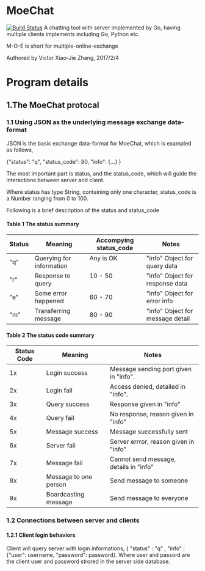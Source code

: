# MoeChat
[![Build Status](https://travis-ci.org/zxjzxj9/MoeChat.svg?branch=master)](https://travis-ci.org/zxjzxj9/MoeChat.svg?branch=master)
A chatting tool with server implemented by Go, having multiple clients implements including Go, Python etc.

M-O-E is short for multiple-online-exchange

Authored by Victor Xiao-Jie Zhang, 2017/2/4

# Program details
## 1.The MoeChat protocal
### 1.1 Using JSON as the underlying message exchange data-format
JSON is the basic exchange data-format for MoeChat, which is exampled as follows,

{"status": "q", "status_code": 80, "info": {...} }

The most important part is status, and the status_code, which will guide the interactions between server and client.

Where status has type String, containing only one character, status_code is a Number ranging from 0 to 100.

Following is a brief description of the status and status_code

#### Table 1 The status summary                           
|Status    |Meaning                     |Accompying status_code    |Notes                            |
|----------|----------------------------|--------------------------|---------------------------------|
|"q"       |Querying for information    |Any is OK                 |"info" Object for query data     |
|"r"       |Response to query           |10 - 50                   |"info" Object for response data  |
|"e"       |Some error happened         |60 - 70                   |"info" Object for error info     |
|"m"       |Transferring message        |80 - 90                   |"info" Object for message detail |

#### Table 2 The status code summary
|Status Code     |Meaning                |Notes                                  |
|----------------|-----------------------|---------------------------------------|
|1x              |Login success          |Message sending port given in "info".  |
|2x              |Login fail             |Access denied, detailed in "info".     |
|3x              |Query success          |Response given in "info"               |
|4x              |Query fail             |No response, reason given in "info"    |
|5x              |Message success        |Message successfully sent              |
|6x              |Server fail            |Server errror, reason given in "info"  |
|7x              |Message fail           |Cannot send message, details in "info" |
|8x              |Message to one person  |Send message to someone                |
|9x              |Boardcasting message   |Send message to everyone               |

### 1.2 Connections between server and clients
#### 1.2.1 Client login behaviors
Client will query server with login informations, { "status" : "q" , "info" : {"user": username, "password": password}. Where user and passord are the client user and password strored in the server side database.
